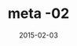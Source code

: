 ---
title: meta -02
articlename: >-
  Wearable Devices as Facilitators, Not Drivers, of Health Behavior Change
date: '2015-02-03'
summary: >-
  The notion is that by recording and reporting information about behaviors such as physical activity or sleep patterns, these devices can educate and motivate individuals toward better habits and better health. The gap between recording information and changing behavior is substantial, however, and while these devices are increasing in popularity, little evidence suggests that they are bridging that gap.
authors: >-
  Mitesh S. Patel, MD, MBA, MS; David A. Asch, MD, MBA; Kevin G. Volpp, MD, PhD
externallink: 'https://jamanetwork.com/journals/jama/article-abstract/2089651'
journal: JAMA
---